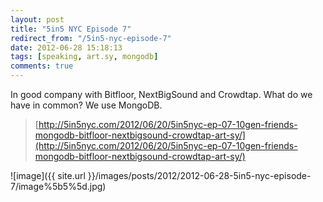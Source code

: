 ```yaml
---
layout: post
title: "5in5 NYC Episode 7"
redirect_from: "/5in5-nyc-episode-7"
date: 2012-06-28 15:18:13
tags: [speaking, art.sy, mongodb]
comments: true
---
```

In good company with Bitfloor, NextBigSound and Crowdtap. What do we have in common? We use MongoDB.

> [http://5in5nyc.com/2012/06/20/5in5nyc-ep-07-10gen-friends-mongodb-bitfloor-nextbigsound-crowdtap-art-sy/](http://5in5nyc.com/2012/06/20/5in5nyc-ep-07-10gen-friends-mongodb-bitfloor-nextbigsound-crowdtap-art-sy/)

![image]({{ site.url }}/images/posts/2012/2012-06-28-5in5-nyc-episode-7/image%5b5%5d.jpg)

